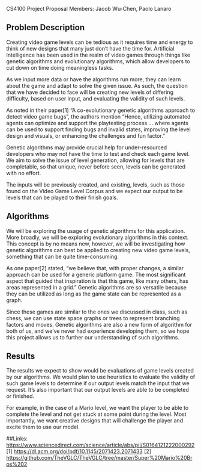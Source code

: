 CS4100 Project Proposal
Members:
Jacob Wu-Chen, Paolo Lanaro

## Problem Description
Creating video game levels can be tedious as it requires time and energy to think of new designs that many just don’t have the time for. Artificial Intelligence has been used in the realm of video games through things like genetic algorithms and evolutionary algorithms, which allow developers to cut down on time doing meaningless tasks. 

As we input more data or have the algorithms run more, they can learn about the game and adapt to solve the given issue. As such, the question that we have decided to face will be creating new levels of differing difficulty, based on user input, and evaluating the validity of such levels. 

As noted in their paper[1] “A co-evolutionary genetic algorithms approach to detect video game bugs”, the authors mention “Hence, utilizing automated agents can optimize and support the playtesting process … where agents can be used to support finding bugs and invalid states, improving the level design and visuals, or enhancing the challenges and fun factor.” 

Genetic algorithms may provide crucial help for under-resourced developers who may not have the time to test and check each game level. We aim to solve the issue of level generation, allowing for levels that are completable, so that unique, never before seen, levels can be generated with no effort. 

The inputs will be previously created, and existing, levels, such as those found on the Video Game Level Corpus and we expect our output to be levels that can be played to their finish goals.


## Algorithms
We will be exploring the usage of genetic algorithms for this application. More broadly, we will be exploring evolutionary algorithms in this context. This concept is by no means new, however, we will be investigating how genetic algorithms can best be applied to creating new video game levels, something that can be quite time-consuming.  

As one paper[2] stated, “we believe that, with proper changes, a similar approach can be used for a generic platform game. The most significant aspect that guided that inspiration is that this game, like many others, has areas represented in a grid.” Genetic algorithms are so versatile because they can be utilized as long as the game state can be represented as a graph. 

Since these games are similar to the ones we discussed in class, such as chess, we can use state space graphs or trees to represent branching factors and moves. Genetic algorithms are also a new form of algorithm for both of us, and we’ve never had experience developing them, so we hope this project allows us to further our understanding of such algorithms.









## Results
The results we expect to show would be evaluations of game levels created by our algorithms. We would plan to use heuristics to evaluate the validity of such game levels to determine if our output levels match the input that we request. It’s also important that our output levels are able to be completed or finished. 

For example, in the case of a Mario level, we want the player to be able to complete the level and not get stuck at some point during the level. Most importantly, we want creative designs that will challenge the player and excite them to use our model. 

##Links:
https://www.sciencedirect.com/science/article/abs/pii/S0164121222000292 [1]
https://dl.acm.org/doi/pdf/10.1145/2071423.2071433 [2]
https://github.com/TheVGLC/TheVGLC/tree/master/Super%20Mario%20Bros%202 
